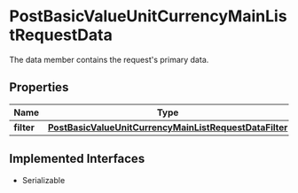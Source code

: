 

# PostBasicValueUnitCurrencyMainListRequestData

The data member contains the request's primary data.

## Properties

Name | Type | Description | Notes
------------ | ------------- | ------------- | -------------
**filter** | [**PostBasicValueUnitCurrencyMainListRequestDataFilter**](PostBasicValueUnitCurrencyMainListRequestDataFilter.md) |  |  [optional]


## Implemented Interfaces

* Serializable


